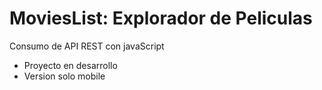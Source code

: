 # MoviesList: Explorador de Peliculas

Consumo de API REST con javaScript
- Proyecto en desarrollo
- Version solo mobile
